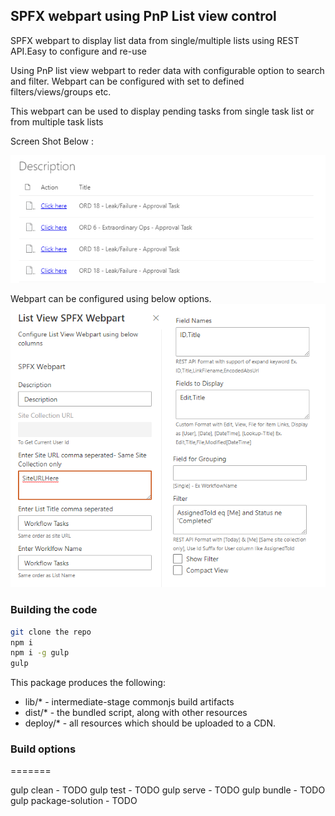 
## SPFX webpart using PnP List view control

SPFX webpart to display list data from single/multiple lists using REST API.Easy to configure and re-use

Using PnP list view webpart to reder data with configurable option to search and filter. Webpart can be configured with set to defined filters/views/groups etc.

This webpart can be used to display pending tasks from single task list or from multiple task lists

Screen Shot Below :

![Screenshot](https://github.com/agarawalankur/SPFXPnPListViewWebpartSPOnline/blob/master/Snapshot.png)

Webpart can be configured using below options.
![Screenshot](https://github.com/agarawalankur/SPFXPnPListViewWebpartSPOnline/blob/master/WebpartConfig.png)

### Building the code

```bash
git clone the repo
npm i
npm i -g gulp
gulp
```

This package produces the following:

* lib/* - intermediate-stage commonjs build artifacts
* dist/* - the bundled script, along with other resources
* deploy/* - all resources which should be uploaded to a CDN.

### Build options
=======


gulp clean - TODO
gulp test - TODO
gulp serve - TODO
gulp bundle - TODO
gulp package-solution - TODO
